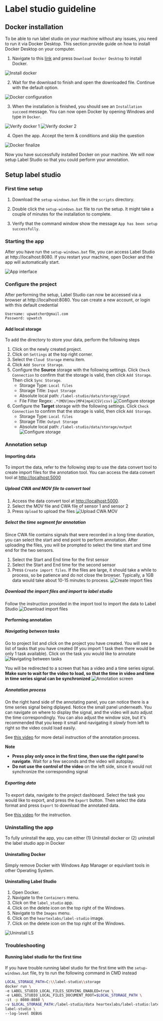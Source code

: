 # Label studio guideline

## Docker installation

To be able to run label studio on your machine without any issues, you need to run it via Docker Desktop. This section provide guide on how to install Docker Desktop on your computer.

1. Navigate to this [link](https://www.docker.com/products/docker-desktop/) and press `Download Docker Desktop` to install Docker.

![Install docker](assets/01-install-docker.jpg)

2. Wait for the download to finish and open the downloaded file. Continue with the default option.

![Docker configuration](assets/02-docker-configuration.jpg)

3. When the installation is finished, you should see an `Installation succeed` message. You can now open Docker by opening Windows and type in `Docker`.

![Verify docker 1](assets/03-docker-verify-1.jpg)
![Verify docker 2](assets/03-docker-verify-2.jpg)

4. Open the app. Accept the term & conditions and skip the question

![Docker finalize](assets/04-docker-finalize.jpg)

Now you have successfully installed Docker on your machine. We will now setup Label Studio so that you could perform your annotation.

## Setup label studio

### First time setup

1. Download the `setup-windows.bat` file in the `scripts` directory.

2. Double click the `setup-windows.bat` file to run the setup. It might take a couple of minutes for the installation to complete.

3. Verify that the command window show the message `App has been setup successfully`.


### Starting the app 

After you have run the `setup-windows.bat` file, you can access Label Studio at http://localhost:8080.
If you restart your machine, open Docker and the app will automatically start.

![App interface](assets/06-app-interface.jpg)


### Configure the project

After performing the setup, Label Studio can now be accessed via a browser at http://localhost:8080. You can create a new account, or login with this default credential
```
Username: upwatcher@gmail.com
Password: upwatch
```

#### Add local storage
To add the directory to store your data, perform the following steps

1. Click on the newly created project.
2. Click on `Settings` at the top right corner.
3. Select the `Cloud Storage` menu item.
4. Click `Add Source Storage`.
5. Configure the **Source** storage with the following settings. Click `Check Connection` to confirm that the storage is valid, then click `Add Storage`. Then click `Sync Storage`.
    - Storage Type: `Local files`
    - Storage Title: `Input Storage`
    - Absolute local path: `/label-studio/data/storage/input`
    - File Filter Regex: `.*(MOV|mov|MP4|mp4|CSV|csv)`
![Configure storage](assets/09-config-storage.jpg)
6. Configure the **Target** storage with the following settings. Click `Check Connection` to confirm that the storage is valid, then click `Add Storage`.
    - Storage Type: `Local files`
    - Storage Title: `Output Storage`
    - Absolute local path: `/label-studio/data/storage/output`
![Configure storage](assets/10-config-storage-out.jpg)


### Annotation setup

#### Importing data
To import the data, refer to the following step to use the data convert tool to create import files for the annotation tool. You can access the data convert tool at [http://localhost:5000](http://localhost:5000)

##### Upload CWA and MOV file to convert tool
1. Access the data convert tool at [http://localhost:5000](http://localhost:5000).
2. Select the MOV file and CWA file of sensor 1 and sensor 2
3. Press `Upload` to upload the files
![Upload CWA MOV](assets/18-importtool-firstpage.jpg)

##### Select the time segment for annotation
Since CWA file contains signals that were recorded in a long time duration, you can select the start and end point to perform annotation. After uploading the files, you will be prompted to select the time start and time end for the two sensors. 

1. Select the Start and End time for the first sensor
2. Select the Start and End time for the second sensor
3. Press `Create import files`. If the files are large, it should take a while to process, so be patience and do not close the browser. Typically, a 1GB data would take about 10-15 minutes to process.
![Create import files](assets/19-importtool-secondpage.jpg)

##### Download the import files and import to label studio
Follow the instruction provided in the import tool to import the data to Label Studio
![Download import files](assets/20-importtool-thirdpage.jpg)


#### Performing annotation

##### Navigating between tasks

Go to project list and click on the project you have created. You will see a list of tasks that you have created (If you import 1 task then there would be only 1 task available). Click on the task you would like to annotate
![Navigating between tasks](assets/13-navigate-tasks.jpg)

You will be redirected to a screen that has a video and a time series signal. **Make sure to wait for the video to load, so that the time in video and time in time series signal can be synchronized**
![Annotation screen](assets/14-annotation-screen.jpg)

##### Annotation process

On the right hand side of the annotating panel, you can notice there is a time series signal being diplayed. Notice the small panel underneath. You can navigate on where to display the signal, and the video will auto adjust the time correspondingly. You can also adjust the window size, but it's recommended that you keep it small and navigating it *slowly* from left to right so the video could load easily. 

See [this video](assets/15-annotation-steps.avi) for more detail instruction of the annotation process.

**Note**
- **Press play only once in the first time, then use the right panel to navigate**. Wait for a few seconds and the video will autoplay.
- **Do not use the control of the video** on the left side, since it would not synchronize the corresponding signal


##### Exporting data
To export data, navigate to the project dashboard. Select the task you would like to export, and press the `Export` button. Then select the data format and press `Export` to download the annotated data.

See [this video](assets/16-export-data.avi) for the instruction.

### Uninstalling the app

To fully uninstall the app, you can either (1) Uninstall docker or (2) uninstall the label studio app in Docker

#### Uninstalling Docker
Simply remove Docker with Windows App Manager or equivilant tools in other Operating System.

#### Uninstalling Label Studio

1. Open Docker.
2. Navigate to the `Containers` menu.
3. Click on the `label_studio` app.
4. Click on the delete icon on the top right of the Windows.
5. Navigate to the `Images` menu.
6. Click on the `heartexlabs/label-studio` image.
7. Click on the delete icon on the top right of the Windows.

![Uninstall LS](assets/05-container-removal.jpg)


### Troubleshooting
#### Running label studio for the first time
If you have trouble running label studio for the first time with the `setup-windows.bat` file, try to run the following command in CMD instead

```bash
LOCAL_STORAGE_PATH=C:\\label-studio\\storage
docker run \
-e LABEL_STUDIO_LOCAL_FILES_SERVING_ENABLED=true \
-e LABEL_STUDIO_LOCAL_FILES_DOCUMENT_ROOT=$LOCAL_STORAGE_PATH \
-it -p 8080:8080 \
-v $LOCAL_STORAGE_PATH:/label-studio/data heartexlabs/label-studio:latest \
label-studio \
--log-level DEBUG
```